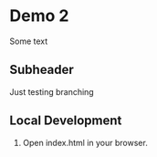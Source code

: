 # Demo 2

Some text

## Subheader

Just testing branching

## Local Development

1. Open index.html in your browser.
